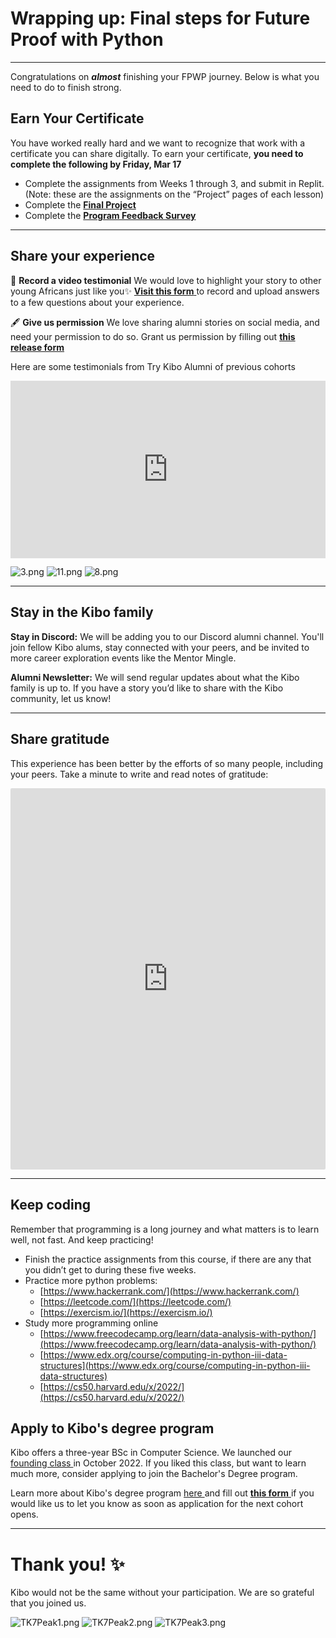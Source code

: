 # Wrapping up: Final steps for Future Proof with Python

---

Congratulations on **_almost_** finishing your FPWP journey. Below is what you need to do to finish strong.

## Earn Your Certificate

You have worked really hard and we want to recognize that work with a certificate you can share digitally. To earn your certificate, **you need to complete the following by Friday, Mar 17**

<!-- TODO update date -->

- Complete the assignments from Weeks 1 through 3, and submit in Replit. (Note: these are the assignments on the “Project” pages of each lesson)
- Complete the **[Final Project](./final-project-instructions.md)**
- Complete the <a href="https://forms.gle/GZyTzfyHH9A2t3gF7" target="_blank">**Program Feedback Survey**</a>

---

## Share your experience

<aside>

🎥 **Record a video testimonial**
We would love to highlight your story to other young Africans just like you✨ <a href="https://forms.gle/M4TSBpL6F2kM3Xrh7" target = "_blank">**Visit this form** </a> to record and upload answers to a few questions about your experience.

</aside>

<aside>

🖋️ **Give us permission**
We love sharing alumni stories on social media, and need your permission to do so. Grant us permission by filling out **[this release form](https://kibo-school.typeform.com/release-form)**

</aside>

Here are some testimonials from Try Kibo Alumni of previous cohorts

<div style="position: relative; padding-bottom: 56.25%; height: 0;"><iframe src="https://www.youtube.com/embed/bUwyrTy2VLY" title="YouTube video player" frameborder="0" allow="accelerometer; autoplay; clipboard-write; encrypted-media; gyroscope; picture-in-picture" allowfullscreen style="position: absolute; top: 0; left: 0; width: 100%; height: 100%;"></iframe></div>

![3.png](/future-proof-with-python/wrapping-up-final-steps/3.png) ![11.png](/future-proof-with-python/wrapping-up-final-steps/11.png) ![8.png](/future-proof-with-python/wrapping-up-final-steps/8.png)

---

## Stay in the Kibo family

**Stay in Discord:** We will be adding you to our Discord alumni channel. You'll join fellow Kibo alums, stay connected with your peers, and be invited to more career exploration events like the Mentor Mingle.

**Alumni Newsletter:** We will send regular updates about what the Kibo family is up to. If you have a story you’d like to share with the Kibo community, let us know!

---

## Share gratitude

This experience has been better by the efforts of so many people, including your peers. Take a minute to write and read notes of gratitude:

<div style="border:1px solid rgba(0,0,0,0.1);border-radius:2px;box-sizing:border-box;overflow:hidden;position:relative;width:100%;background:#F4F4F4"><iframe src="https://padlet.com/curriculumpad/4twxmy1mgs1ocfe5" frameborder="0" allow="camera;microphone;geolocation" style="width:100%;height:608px;display:block;padding:0;margin:0"></iframe></div>

---

## Keep coding

Remember that programming is a long journey and what matters is to learn well, not fast. And keep practicing!

- Finish the practice assignments from this course, if there are any that you didn’t get to during these five weeks.
- Practice more python problems:
  - [https://www.hackerrank.com/](https://www.hackerrank.com/)
  - [https://leetcode.com/](https://leetcode.com/)
  - [https://exercism.io/](https://exercism.io/)
- Study more programming online
  - [https://www.freecodecamp.org/learn/data-analysis-with-python/](https://www.freecodecamp.org/learn/data-analysis-with-python/)
  - [https://www.edx.org/course/computing-in-python-iii-data-structures](https://www.edx.org/course/computing-in-python-iii-data-structures)
  - [https://cs50.harvard.edu/x/2022/](https://cs50.harvard.edu/x/2022/)

## Apply to Kibo's degree program

Kibo offers a three-year BSc in Computer Science. We launched our <a href="https://www.linkedin.com/feed/update/urn:li:activity:6982627519971643392" target = "_blank">founding class </a> in October 2022. If you liked this class, but want to learn much more, consider applying to join the Bachelor's Degree program.

Learn more about Kibo's degree program <a href="https://kibo.school/degree/" target="_blank">here </a> and fill out <a href="https://kibo-school.typeform.com/kibo-interest?typeform-source=kibo.school" target="_blank"> **this form** </a> if you would like us to let you know as soon as application for the next cohort opens.

---

# **Thank you! ✨**

Kibo would not be the same without your participation. We are so grateful that you joined us.

![TK7Peak1.png](/future-proof-with-python/wrapping-up-final-steps/TK7Peak1.png)
![TK7Peak2.png](/future-proof-with-python/wrapping-up-final-steps/TK7Peak2.png)
![TK7Peak3.png](/future-proof-with-python/wrapping-up-final-steps/TK7Peak3.png)
